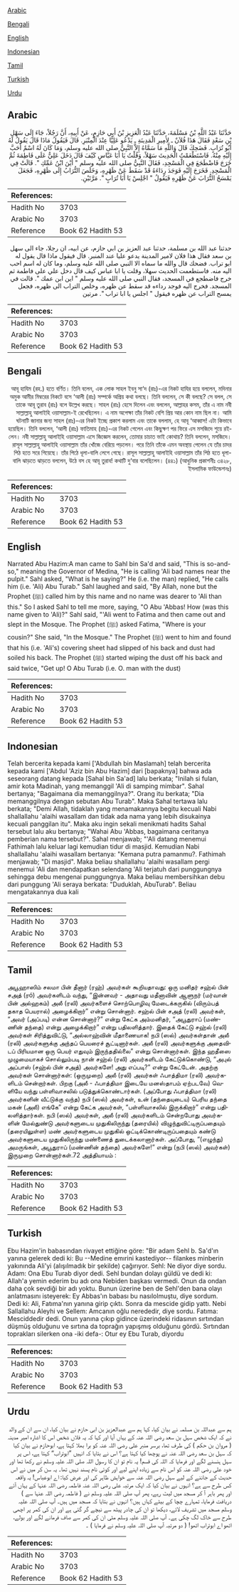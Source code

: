 [Arabic](#arabic)

[Bengali](#bengali)

[English](#english)

[Indonesian](#indonesian)

[Tamil](#tamil)

[Turkish](#turkish)

[Urdu](#urdu)

## Arabic


<div dir="rtl" lang="ar" style={{fontSize:'larger',backgroundColor:'#f8f9fa',padding:20}}>
حَدَّثَنَا عَبْدُ اللَّهِ بْنُ مَسْلَمَةَ، حَدَّثَنَا عَبْدُ الْعَزِيزِ بْنُ أَبِي حَازِمٍ، عَنْ أَبِيهِ، أَنَّ رَجُلاً، جَاءَ إِلَى سَهْلِ بْنِ سَعْدٍ فَقَالَ هَذَا فُلاَنٌ ـ لأَمِيرِ الْمَدِينَةِ ـ يَدْعُو عَلِيًّا عِنْدَ الْمِنْبَرِ‏.‏ قَالَ فَيَقُولُ مَاذَا قَالَ يَقُولُ لَهُ أَبُو تُرَابٍ‏.‏ فَضَحِكَ قَالَ وَاللَّهِ مَا سَمَّاهُ إِلاَّ النَّبِيُّ صلى الله عليه وسلم، وَمَا كَانَ لَهُ اسْمٌ أَحَبَّ إِلَيْهِ مِنْهُ‏.‏ فَاسْتَطْعَمْتُ الْحَدِيثَ سَهْلاً، وَقُلْتُ يَا أَبَا عَبَّاسٍ كَيْفَ قَالَ دَخَلَ عَلِيٌّ عَلَى فَاطِمَةَ ثُمَّ خَرَجَ فَاضْطَجَعَ فِي الْمَسْجِدِ، فَقَالَ النَّبِيُّ صلى الله عليه وسلم ‏"‏ أَيْنَ ابْنُ عَمِّكِ ‏"‏‏.‏ قَالَتْ فِي الْمَسْجِدِ‏.‏ فَخَرَجَ إِلَيْهِ فَوَجَدَ رِدَاءَهُ قَدْ سَقَطَ عَنْ ظَهْرِهِ، وَخَلَصَ التُّرَابُ إِلَى ظَهْرِهِ، فَجَعَلَ يَمْسَحُ التُّرَابَ عَنْ ظَهْرِهِ فَيَقُولُ ‏"‏ اجْلِسْ يَا أَبَا تُرَابٍ ‏"‏‏.‏ مَرَّتَيْنِ‏.‏
</div>
<div style={{backgroundColor:'#f8f9fa',padding:20, marginBottom: 10}}><table> <thead> <tr> <th>References:</th> <th></th> </tr> </thead> <tbody><tr><td>Hadith No</td><td>3703</td></tr><tr><td>Arabic No</td><td>3703</td></tr><tr><td>Reference</td><td>Book 62 Hadith 53</td></tr></tbody></table></div>


<div dir="rtl" lang="ar" style={{fontSize:'larger',backgroundColor:'#f8f9fa',padding:20}}>
حدثنا عبد الله بن مسلمة، حدثنا عبد العزيز بن ابي حازم، عن ابيه، ان رجلا، جاء الى سهل بن سعد فقال هذا فلان لامير المدينة يدعو عليا عند المنبر. قال فيقول ماذا قال يقول له ابو تراب. فضحك قال والله ما سماه الا النبي صلى الله عليه وسلم، وما كان له اسم احب اليه منه. فاستطعمت الحديث سهلا، وقلت يا ابا عباس كيف قال دخل علي على فاطمة ثم خرج فاضطجع في المسجد، فقال النبي صلى الله عليه وسلم " اين ابن عمك ". قالت في المسجد. فخرج اليه فوجد رداءه قد سقط عن ظهره، وخلص التراب الى ظهره، فجعل يمسح التراب عن ظهره فيقول " اجلس يا ابا تراب ". مرتين
</div>
<div style={{backgroundColor:'#f8f9fa',padding:20, marginBottom: 10}}><table> <thead> <tr> <th>References:</th> <th></th> </tr> </thead> <tbody><tr><td>Hadith No</td><td>3703</td></tr><tr><td>Arabic No</td><td>3703</td></tr><tr><td>Reference</td><td>Book 62 Hadith 53</td></tr></tbody></table></div>

## Bengali


<div dir="rtl" lang="bn" style={{fontSize:'larger',backgroundColor:'#f8f9fa',padding:20}}>
আবূ হাযিম (রহ.) হতে বর্ণিত। তিনি বলেন, এক লোক সাহল ইবনু সা‘দ (রাঃ)-এর নিকট হাযির হয়ে বললেন, মদিনার অমুক আমীর মিম্বরের নিকটে বসে ‘আলী (রাঃ) সম্পর্কে অপ্রিয় কথা বলছে। তিনি বললেন, সে কী বলছে? সে বলল, সে তাকে আবূ তুরাব (রাঃ) বলে উল্লেখ করছে। সাহল (রাঃ) হেসে দিলেন এবং বললেন, আল্লাহর কসম, তাঁর এ নাম নবী সাল্লাল্লাহু আলাইহি ওয়াসাল্লাম-ই রেখেছিলেন। এ নাম অপেক্ষা তাঁর নিকট বেশি প্রিয় আর কোন নাম ছিল না। আমি ঘটনাটি জানার জন্য সাহল (রাঃ)-এর নিকট ইচ্ছে প্রকাশ করলাম এবং তাকে বললাম, হে আবূ ‘আব্বাস! এটা কিভাবে হয়েছিল। তিনি বললেন, ‘আলী (রাঃ) ফাতিমাহ (রাঃ)-এর নিকট গেলেন এবং কিছুক্ষণ পর ফিরে এস মসজিদে শুয়ে রইলেন। নবী সাল্লাল্লাহু আলাইহি ওয়াসাল্লাম এসে জিজ্ঞেস করলেন, তোমার চাচাত ভাই কোথায়? তিনি বললেন, মসজিদে। রাসূল সাল্লাল্লাহু আলাইহি ওয়াসাল্লাম তাঁর খোঁজে বেরিয়ে পড়লেন। পরে তিনি তাঁকে এমন অবস্থায় পেলেন যে তাঁর চাদর পিঠ হতে সরে গিয়েছে। তাঁর পিঠে ধূলা-বালি লেগে গেছে। রাসূল সাল্লাল্লাহু আলাইহি ওয়াসাল্লাম তাঁর পিঠ হতে ধূলা-বালি ঝাড়তে ঝাড়তে বললেন, উঠে বস হে আবূ তুরাব! কথাটি দু‘বার বলেছিলেন। (৪৪১) (আধুনিক প্রকাশনীঃ ৩৪২৮, ইসলামিক ফাউন্ডেশনঃ)
</div>
<div style={{backgroundColor:'#f8f9fa',padding:20, marginBottom: 10}}><table> <thead> <tr> <th>References:</th> <th></th> </tr> </thead> <tbody><tr><td>Hadith No</td><td>3703</td></tr><tr><td>Arabic No</td><td>3703</td></tr><tr><td>Reference</td><td>Book 62 Hadith 53</td></tr></tbody></table></div>

## English


<div dir="ltr" lang="en" style={{fontSize:'larger',backgroundColor:'#f8f9fa',padding:20}}>
Narrated Abu Hazim:A man came to Sahl bin Sa'd and said, "This is so-and-so," meaning the Governor of Medina, "He is calling 'Ali bad names near the pulpit." Sahl asked, "What is he saying?" He (i.e. the man) replied, "He calls him (i.e. 'Ali) Abu Turab." Sahl laughed and said, "By Allah, none but the Prophet (ﷺ) called him by this name and no name was dearer to 'Ali than this." So I asked Sahl to tell me more, saying, "O Abu 'Abbas! How (was this name given to 'Ali)?" Sahl said, "'Ali went to Fatima and then came out and slept in the Mosque. The Prophet (ﷺ) asked Fatima, "Where is your cousin?" She said, "In the Mosque." The Prophet (ﷺ) went to him and found that his (i.e. 'Ali's) covering sheet had slipped of his back and dust had soiled his back. The Prophet (ﷺ) started wiping the dust off his back and said twice, "Get up! O Abu Turab (i.e. O. man with the dust)
</div>
<div style={{backgroundColor:'#f8f9fa',padding:20, marginBottom: 10}}><table> <thead> <tr> <th>References:</th> <th></th> </tr> </thead> <tbody><tr><td>Hadith No</td><td>3703</td></tr><tr><td>Arabic No</td><td>3703</td></tr><tr><td>Reference</td><td>Book 62 Hadith 53</td></tr></tbody></table></div>

## Indonesian


<div dir="ltr" lang="id" style={{fontSize:'larger',backgroundColor:'#f8f9fa',padding:20}}>
Telah bercerita kepada kami ['Abdullah bin Maslamah] telah bercerita kepada kami ['Abdul 'Aziz bin Abu Hazim] dari [bapaknya] bahwa ada seseorang datang kepada [Sahal bin Sa'ad] lalu berkata; "Inilah si fulan, amir kota Madinah, yang memanggil 'Ali di samping mimbar". Sahal bertanya; "Bagaimana dia memanggilnya?". Orang itu berkata; "Dia memanggilnya dengan sebutan Abu Turab". Maka Sahal tertawa lalu berkata; "Demi Allah, tidaklah yang menamakannya begitu kecuali Nabi shallallahu 'alaihi wasallam dan tidak ada nama yang lebih disukainya kecuali panggilan itu". Maka aku ingin sekali menikmati hadits Sahal tersebut lalu aku bertanya; "Wahai Abu 'Abbas, bagaimana ceritanya pemberian nama tersebut?". Sahal menjawab; "'Ali datang menemui Fathimah lalu keluar lagi kemudian tidur di masjid. Kemudian Nabi shallallahu 'alaihi wasallam bertanya: "Kemana putra pamanmu?. Fathimah menjawab; "Di masjid". Maka beliau shallallahu 'alaihi wasallam pergi menemui 'Ali dan mendapatkan selendang 'Ali terjatuh dari punggungnya sehingga debu mengenai punggungnya. Maka beliau membersihkan debu dari punggung 'Ali seraya berkata: "Duduklah, AbuTurab". Beliau mengatakannya dua kali
</div>
<div style={{backgroundColor:'#f8f9fa',padding:20, marginBottom: 10}}><table> <thead> <tr> <th>References:</th> <th></th> </tr> </thead> <tbody><tr><td>Hadith No</td><td>3703</td></tr><tr><td>Arabic No</td><td>3703</td></tr><tr><td>Reference</td><td>Book 62 Hadith 53</td></tr></tbody></table></div>

## Tamil


<div dir="ltr" lang="ta" style={{fontSize:'larger',backgroundColor:'#f8f9fa',padding:20}}>
அபூஹாஸிம் சலமா பின் தீனார் (ரஹ்) அவர்கள் கூறியதாவது: ஒரு மனிதர் சஹ்ல் பின் சஅத் (ரó) அவர்களிடம் வந்து, “இன்னவர் - அதாவது மதீனாவின் ஆளுநர் (மர்வான் பின் அல்ஹகம்) அலீ (ரலி) அவர்களைச் சொற்பொழிவு மேடைக்கருகில் (விரும்பத் தகாத பெயரால்) அழைக்கிறார்” என்று சொன்னார். சஹ்ல் பின் சஅத் (ரலி) அவர்கள், “அவர் (அப்படி) என்ன சொன்னார்?” என்று கேட்க அம்மனிதர், “அபூதுராப் (மண்ணின் தந்தை) என்று அழைக்கிறார்” என்று பதிலளித்தார். இதைக் கேட்டு சஹ்ல் (ரலி) அவர்கள் சிரித்துவிட்டு, “அல்லாஹ்வின் மீதாணையாக! நபி (ஸல்) அவர்கள்தான் அலீ (ரலி) அவர்களுக்கு அந்தப் பெயரைச் சூட்டினார்கள். அலீ (ரலி) அவர்களுக்கு அதைவிடப் பிரியமான ஒரு பெயர் எதுவும் இருந்ததில்லை” என்று சொன்னார்கள். இந்த ஹதீஸை முழுமையாகச் சொல்லும்படி நான் சஹ்ல் (ரலி) அவர்களிடம் கேட்டுக்கொண்டு, “அபுல் அப்பாஸ் (சஹ்ல் பின் சஅத்) அவர்களே! அது எப்படி?” என்று கேட்டேன். அதற்கு அவர்கள் சொன்னார்கள்: (ஒருமுறை) அலீ (ரலி) அவர்கள் ஃபாத்திமா (ரலி) அவர்களிடம் சென்றார்கள். பிறகு (அலீ - ஃபாத்திமா இடையே மனஸ்தாபம் ஏற்படவே) வெளியே வந்து பள்ளிவாசலில் படுத்துக்கொண்டார்கள். (அப்போது ஃபாத்திமா (ரலி) அவர்களின் வீட்டுக்கு வந்த) நபி (ஸல்) அவர்கள், உன் (தந்தையுடைய) பெரிய தந்தை மகன் (அலீ) எங்கே” என்று கேட்க அவர்கள், “பள்ளிவாசலில் இருக்கிறார்” என்று பதிலளித்தார்கள். நபி (ஸல்) அவர்கள், அலீ (ரலி) அவர்களிடம் சென்றபோது அவர்களின் மேல்துண்டு அவர்களுடைய முதுகிலிருந்து (தரையில்) விழுந்துவிட்டிருப்பதையும் (தரையிலுள்ள) மண் அவர்களுடைய முதுகில் ஒட்டிக்கொண்டிருப்பதையும் கண்டு அவர்களுடைய முதுகிலிருந்து மண்ணைத் துடைக்கலானார்கள். அப்போது, “(எழுந்து) அமருங்கள், அபூதுராப் (மண்ணின் தந்தை) அவர்களே!” என்று (நபி (ஸல்) அவர்கள்) இருமுறை சொன்னார்கள்.72 அத்தியாயம் :
</div>
<div style={{backgroundColor:'#f8f9fa',padding:20, marginBottom: 10}}><table> <thead> <tr> <th>References:</th> <th></th> </tr> </thead> <tbody><tr><td>Hadith No</td><td>3703</td></tr><tr><td>Arabic No</td><td>3703</td></tr><tr><td>Reference</td><td>Book 62 Hadith 53</td></tr></tbody></table></div>

## Turkish


<div dir="ltr" lang="tr" style={{fontSize:'larger',backgroundColor:'#f8f9fa',padding:20}}>
Ebu Hazim'in babasından rivayet ettiğine göre: "Bir adam Sehl b. Sa'd'ın yanına gelerek dedi ki: Bu --Medine emırini kastediyor-- filankes minberin yakınında Ali'yi (alışılmadık bir şekilde) çağırıyor. Sehl: Ne diyor diye sordu. Adam: Ona Ebu Turab diyor dedi. Sehl bundan dolayı güldü ve dedi ki: Allah'a yemin ederim bu adı ona Nebiden başkası vermedi. Onun da ondan daha çok sevdiği bir adı yoktu. Bunun üzerine ben de Sehl'den bana olayı anlatmasını isteyerek: Ey Abbas'ın babası bu nasılolmuştu, diye sordum. Dedi ki: Ali, Fatıma'nın yanına girip çıktı. Sonra da mescide gidip yattı. Nebi Sallallahu Aleyhi ve Sellem: Amcanın oğlu nerededir, diye sordu. Fatıma: Mesciddedir dedi. Onun yanına çıkıp gidince üzerindeki ridasının sırtından düşmüş olduğunu ve sırtına da toprağın yapışmış olduğunu gördü. Sırtından toprakları silerken ona -iki defa-: Otur ey Ebu Turab, diyordu
</div>
<div style={{backgroundColor:'#f8f9fa',padding:20, marginBottom: 10}}><table> <thead> <tr> <th>References:</th> <th></th> </tr> </thead> <tbody><tr><td>Hadith No</td><td>3703</td></tr><tr><td>Arabic No</td><td>3703</td></tr><tr><td>Reference</td><td>Book 62 Hadith 53</td></tr></tbody></table></div>

## Urdu


<div dir="rtl" lang="ur" style={{fontSize:'larger',backgroundColor:'#f8f9fa',padding:20}}>
ہم سے عبداللہ بن مسلمہ نے بیان کیا، کہا ہم سے عبدالعزیز بن ابی حازم نے بیان کیا، ان سے ان کے والد نے کہ ایک شخص سہل بن سعد رضی اللہ عنہ کے یہاں آیا اور کہا کہ یہ فلاں شخص اس کا اشارہ امیر مدینہ ( مروان بن حکم ) کی طرف تھا، برسر منبر علی رضی اللہ عنہ کو برا بھلا کہتا ہے، ابوحازم نے بیان کیا کہ سہل بن سعد رضی اللہ عنہ نے پوچھا کیا کہتا ہے؟ اس نے بتایا کہ انہیں ”ابوتراب“ کہتا ہے، اس پر سہل ہنسنے لگے اور فرمایا کہ اللہ کی قسم! یہ نام تو ان کا رسول اللہ صلی اللہ علیہ وسلم نے رکھا تھا اور خود علی رضی اللہ عنہ کو اس نام سے زیادہ اپنے لیے اور کوئی نام پسند نہیں تھا۔ یہ سن کر میں نے اس حدیث کے جاننے کے لیے سہل رضی اللہ عنہ سے خواہش ظاہر کی اور عرض کیا: اے ابوعباس! یہ واقعہ کس طرح سے ہے؟ انہوں نے بیان کیا کہ ایک مرتبہ علی رضی اللہ عنہ فاطمہ رضی اللہ عنہا کے یہاں آئے اور پھر باہر آ کر مسجد میں لیٹ رہے، پھر آپ صلی اللہ علیہ وسلم نے ( فاطمہ رضی اللہ عنہا سے ) دریافت فرمایا، تمہارے چچا کے بیٹے کہاں ہیں؟ انہوں نے بتایا کہ مسجد میں ہیں۔ آپ صلی اللہ علیہ وسلم مسجد میں تشریف لائے، دیکھا تو ان کی چادر پیٹھ سے نیچے گر گئی ہے اور ان کی کمر پر اچھی طرح سے خاک لگ چکی ہے۔ آپ صلی اللہ علیہ وسلم مٹی ان کی کمر سے صاف فرمانے لگے اور بولے، اٹھو اے ابوتراب اٹھو! ( دو مرتبہ آپ صلی اللہ علیہ وسلم نے فرمایا ) ۔
</div>
<div style={{backgroundColor:'#f8f9fa',padding:20, marginBottom: 10}}><table> <thead> <tr> <th>References:</th> <th></th> </tr> </thead> <tbody><tr><td>Hadith No</td><td>3703</td></tr><tr><td>Arabic No</td><td>3703</td></tr><tr><td>Reference</td><td>Book 62 Hadith 53</td></tr></tbody></table></div>